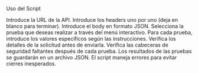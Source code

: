 Uso del Script

Introduce la URL de la API.
Introduce los headers uno por uno (deja en blanco para terminar).
Introduce el body en formato JSON.
Selecciona la prueba que deseas realizar a través del menú interactivo.
Para cada prueba, introduce los valores específicos según las instrucciones.
Verifica los detalles de la solicitud antes de enviarla.
Verifica las cabeceras de seguridad faltantes después de cada prueba.
Los resultados de las pruebas se guardarán en un archivo JSON.
El script maneja errores para evitar cierres inesperados.
